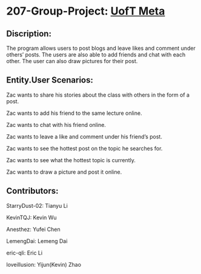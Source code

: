 # 207-Group-Project: [UofT Meta](https://uoftmeta.ca)

## Discription:

The program allows users to post blogs and leave likes and comment under others’ posts. The users are also able to add friends and chat with each other. The user can also draw pictures for their post.

## Entity.User Scenarios:

Zac wants to share his stories about the class with others in the form of a post.

Zac wants to add his friend to the same lecture online.

Zac wants to chat with his friend online.

Zac wants to leave a like and comment under his friend’s post.

Zac wants to see the hottest post on the topic he searches for.

Zac wants to see what the hottest topic is currently.

Zac wants to draw a picture and post it online.

## Contributors:

StarryDust-02: Tianyu Li

KevinTQJ: Kevin Wu

Anesthez: Yufei Chen

LemengDai: Lemeng Dai

eric-qli: Eric Li

loveillusion: Yijun(Kevin) Zhao
